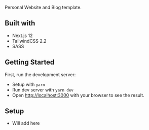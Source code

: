 Personal Website and Blog template.

## Built with

- Next.js 12
- TailwindCSS 2.2
- SASS

## Getting Started

First, run the development server:

- Setup with `yarn`
- Run dev server with `yarn dev`
- Open [http://localhost:3000](http://localhost:3000) with your browser to see the result.

## Setup

- Will add here
